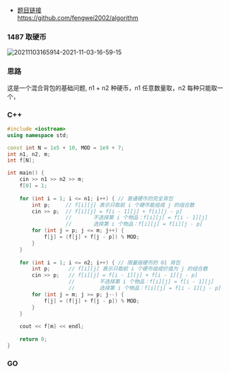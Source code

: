 - [题目链接](https://www.acwing.com/activity/content/problem/content/1939/)   
https://github.com/fengwei2002/algorithm

### 1487 取硬币

![20211103165914-2021-11-03-16-59-15](https://raw.githubusercontent.com/fengwei2002/Pictures_02/master/images/20211103165914-2021-11-03-16-59-15.png)

### 思路

这是一个混合背包的基础问题, n1 + n2 种硬币，n1 任意数量取，n2 每种只能取一个，

### C++

``` cpp
#include <iostream>
using namespace std;

const int N = 1e5 + 10, MOD = 1e9 + 7;
int n1, n2, m;
int f[N];

int main() {
    cin >> n1 >> n2 >> m;
    f[0] = 1;
     
    for (int i = 1; i <= n1; i++) { // 普通硬币的完全背包
        int p;     // f[i][j] 表示只取前 i 个硬币能组成 j 的组合数
        cin >> p;  // f[i][j] = f[i - 1][j] + f[i][j - p]
                   //       不选择第 i 个物品：f[i][j] = f[i - 1][j]
                   //       选择第 i 个物品：f[i][j] = f[i][j - p]
        for (int j = p; j <= m; j++) {
            f[j] = (f[j] + f[j - p]) % MOD;
        }
    }
    
    for (int i = 1; i <= n2; i++) { // 限量版硬币的 01 背包
        int p;      // f[i][j] 表示只取前 i 个硬币组成价值为 j 的组合数
        cin >> p;   // f[i][j] = f[i - 1][j] + f[i - 1][j - p]
                    //        不选择第 i 个物品：f[i][j] = f[i - 1][j]
                    //        选择第 i 个物品：f[i][j] = f[i - 1][j - p]
        for (int j = m; j >= p; j--) {
            f[j] = (f[j] + f[j - p]) % MOD;
        }
    }
    
    cout << f[m] << endl;
    
    return 0;
}
```

### GO

``` go

```